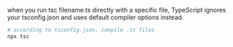 
when you run tsc filename.ts directly with a specific file, TypeScript ignores your tsconfig.json and uses default compiler options instead.

```bash
# according to tsconfig.json, compile .ts files
npx tsc
```